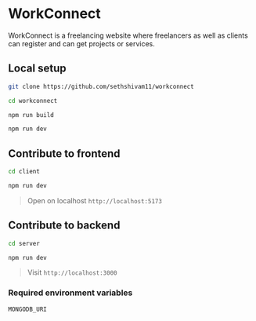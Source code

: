 # WorkConnect

WorkConnect is a freelancing website where freelancers as well as clients can register and can get projects or services.

## Local setup

```bash
git clone https://github.com/sethshivam11/workconnect

cd workconnect

npm run build

npm run dev
```

## Contribute to frontend

```bash
cd client

npm run dev
```

> Open on localhost `http://localhost:5173`

## Contribute to backend

```bash
cd server

npm run dev
```

> Visit `http://localhost:3000`

### Required environment variables

`MONGODB_URI`